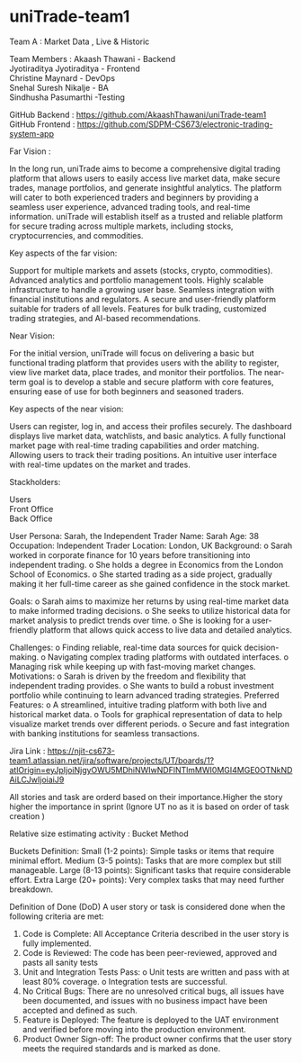 # uniTrade-team1

Team A : Market Data , Live & Historic

Team Members : 
Akaash Thawani - Backend <br>
Jyotiraditya Jyotiraditya - Frontend <br>
Christine Maynard - DevOps <br>
Snehal Suresh Nikalje - BA <br>
Sindhusha Pasumarthi -Testing <br>

GitHub Backend : https://github.com/AkaashThawani/uniTrade-team1
GitHub Frontend : https://github.com/SDPM-CS673/electronic-trading-system-app

Far Vision :

In the long run, uniTrade aims to become a comprehensive digital trading platform that allows users to easily access live market data, make secure trades, manage portfolios, and generate insightful analytics. The platform will cater to both experienced traders and beginners by providing a seamless user experience, advanced trading tools, and real-time information. uniTrade will establish itself as a trusted and reliable platform for secure trading across multiple markets, including stocks, cryptocurrencies, and commodities.

Key aspects of the far vision:

Support for multiple markets and assets (stocks, crypto, commodities).
Advanced analytics and portfolio management tools.
Highly scalable infrastructure to handle a growing user base.
Seamless integration with financial institutions and regulators.
A secure and user-friendly platform suitable for traders of all levels.
Features for bulk trading, customized trading strategies, and AI-based recommendations.

Near Vision:

For the initial version, uniTrade will focus on delivering a basic but functional trading platform that provides users with the ability to register, view live market data, place trades, and monitor their portfolios. The near-term goal is to develop a stable and secure platform with core features, ensuring ease of use for both beginners and seasoned traders.

Key aspects of the near vision:

Users can register, log in, and access their profiles securely.
The dashboard displays live market data, watchlists, and basic analytics.
A fully functional market page with real-time trading capabilities and order matching.
Allowing users to track their trading positions.
An intuitive user interface with real-time updates on the market and trades.

Stackholders: 

Users <br>
Front Office <br>
Back Office <br>

User Persona: Sarah, the Independent Trader
Name: Sarah
Age: 38
Occupation: Independent Trader
Location: London, UK
Background:
  o Sarah worked in corporate finance for 10 years before transitioning into
    independent trading.
  o She holds a degree in Economics from the London School of Economics.
  o She started trading as a side project, gradually making it her full-time career as she
    gained confidence in the stock market.

Goals:
  o Sarah aims to maximize her returns by using real-time market data to make
    informed trading decisions.
  o She seeks to utilize historical data for market analysis to predict trends over time.
  o She is looking for a user-friendly platform that allows quick access to live data and
    detailed analytics.

Challenges:
  o Finding reliable, real-time data sources for quick decision-making.
  o Navigating complex trading platforms with outdated interfaces.
  o Managing risk while keeping up with fast-moving market changes.
Motivations:
  o Sarah is driven by the freedom and flexibility that independent trading provides.
  o She wants to build a robust investment portfolio while continuing to learn advanced
    trading strategies.
Preferred Features:
  o A streamlined, intuitive trading platform with both live and historical market data.
  o Tools for graphical representation of data to help visualize market trends over
    different periods.
    o Secure and fast integration with banking institutions for seamless transactions.

Jira Link : https://njit-cs673-team1.atlassian.net/jira/software/projects/UT/boards/1?atlOrigin=eyJpIjoiNjgyOWU5MDhiNWIwNDFlNTlmMWI0MGI4MGE0OTNkNDAiLCJwIjoiaiJ9

All stories and task are orderd based on their importance.Higher the story higher the importance in sprint (Ignore UT no as it is based on order of task creation )

Relative size estimating activity : Bucket Method

Buckets Definition:
Small (1-2 points): Simple tasks or items that require minimal effort.
Medium (3-5 points): Tasks that are more complex but still manageable.
Large (8-13 points): Significant tasks that require considerable effort.
Extra Large (20+ points): Very complex tasks that may need further breakdown.

Definition of Done (DoD)
A user story or task is considered done when the following criteria are met:
1.	Code is Complete: All Acceptance Criteria described in the user story is fully implemented.
2.	Code is Reviewed: The code has been peer-reviewed, approved and pasts all sanity tests
3.	Unit and Integration Tests Pass:
      o	Unit tests are written and pass with at least 80% coverage.
      o	Integration tests are successful.
4.	No Critical Bugs: There are no unresolved critical bugs, all issues have been documented, and issues with no business impact have been accepted and defined as such.
5.	Feature is Deployed: The feature is deployed to the UAT environment and verified before moving into the production environment.
6.	Product Owner Sign-off: The product owner confirms that the user story meets the required standards and is marked as done.


